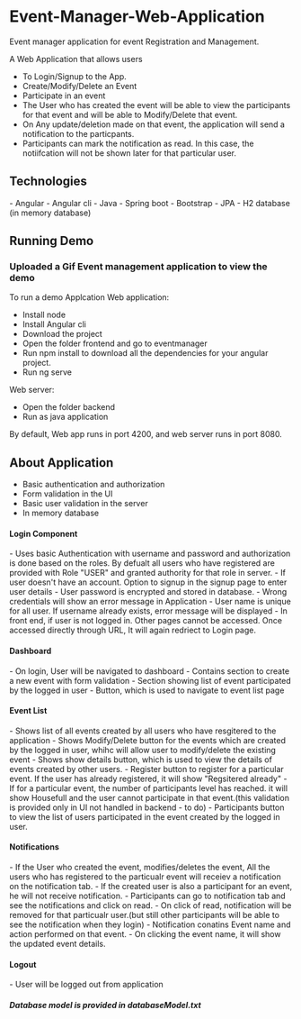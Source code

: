 # Event-Manager-Web-Application
Event manager application for event Registration and Management.

A Web Application that allows users 
- To Login/Signup to the App. 
- Create/Modify/Delete an Event
- Participate in an event
- The User who has created the event will be able to view the participants for that event and will be able to Modify/Delete that event.
- On Any update/deletion made on that event, the application will send a notification to the particpants.
- Participants can mark the notification as read. In this case, the notiifcation will not be shown later for that particular user.

<h2>Technologies</h2>
 - Angular
 - Angular cli
 - Java
 - Spring boot
 - Bootstrap
 - JPA
 - H2 database (in memory database)
 
 <h2>Running Demo</h2>
 
 <h3>Uploaded a Gif Event management application to view the demo</h3> 
 
 To run a demo Applcation
 Web application:
  - Install node
  - Install Angular cli
  - Download the project
  - Open the folder frontend and go to eventmanager
  - Run npm install to download all the  dependencies for your angular project.
  - Run ng serve 
  
Web server:
 - Open the folder backend
 - Run as java application
 
 By default, Web app runs in port 4200, and web server runs in port 8080.
 
<h2> About Application</h2>

<ul>
  <li>Basic authentication and authorization</li>
  <li>Form validation in the UI</li>
  <li>Basic user validation in the server</li>
  <li>In memory database</li>
</ul>

<h4>Login Component</h4>
- Uses basic Authentication with username and password and authorization is done based on the roles. By defualt all users who have registered are provided with Role "USER" and granted authority for that role in server.
- If user doesn't have an account. Option to signup in the signup page to enter user details
- User password is encrypted and stored in database.
- Wrong credentials will show an error message in Application
- User name is unique for all user. If username already exists, error message will be displayed
- In front end, if user is not logged in. Other pages cannot be accessed. Once accessed directly through URL, It will again redriect to Login page.

<h4>Dashboard</h4>
- On login, User will be navigated to dashboard
- Contains section to create a new event with form validation
- Section showing list of event participated by the logged in user
- Button, which is used to navigate to event list page

<h4>Event List</h4>
- Shows list of all events created by all users who have resgitered to the application
- Shows Modify/Delete button for the events which are created by the logged in user, whihc will allow user to modify/delete the existing event
- Shows show details button, which is used to view the details of events created by other users.
- Register button to register for a particular event. If the user has already registered, it will show "Regsitered already"
- If for a particular event, the number of participants level has reached. it will show Housefull and the user cannot participate in that event.(this validation is provided only in UI not handled in backend - to do)
- Participants button to view the list of users participated in the event created by the logged in user.

<h4>Notifications</h4>
- If the User who created the event, modifies/deletes the event, All the users who has registered to the particualr event will receiev a notification on the notification tab.
- If the created user is also a participant for an event, he will not receive notification.
- Participants can go to notification tab and see the notifications and click on read.
- On click of read, notification will be removed for that particualr user.(but still other participants will be able to see the notification when they login)
- Notification conatins Event name and action performed on that event.
- On clicking the event name, it will show the updated event details.

<h4>Logout</h4>
 - User will be logged out from application
 
 <h5>Database model is provided in databaseModel.txt</h5>
 

 
  

 
 
